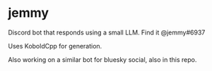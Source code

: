 # jemmy
Discord bot that responds using a small LLM. Find it @jemmy#6937

Uses KoboldCpp for generation.

Also working on a similar bot for bluesky social, also in this repo.
